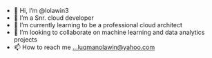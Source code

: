 - 👋 Hi, I’m @lolawin3
- 👀 I’m a Snr. cloud developer
- 🌱 I’m currently learning to be a professional cloud architect
- 💞️ I’m looking to collaborate on machine learning and data analytics projects
- 📫 How to reach me ...luqmanolawin@yahoo.com

<!---
lolawin3/lolawin3 is a ✨ special ✨ repository because its `README.md` (this file) appears on your GitHub profile.
You can click the Preview link to take a look at your changes.
--->
